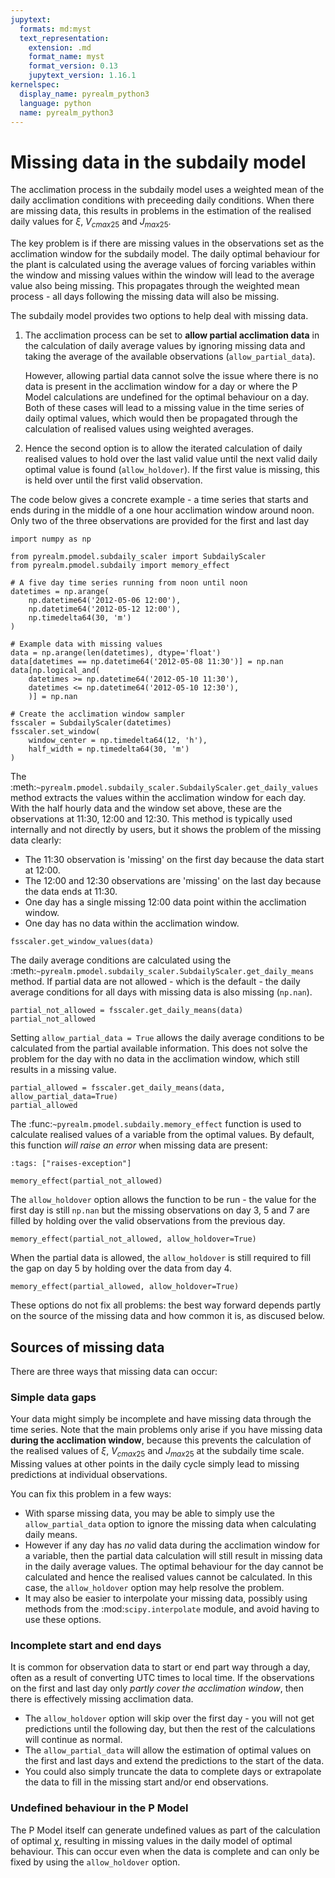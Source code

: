 ```yaml
---
jupytext:
  formats: md:myst
  text_representation:
    extension: .md
    format_name: myst
    format_version: 0.13
    jupytext_version: 1.16.1
kernelspec:
  display_name: pyrealm_python3
  language: python
  name: pyrealm_python3
---
```


# Missing data in the subdaily model

The acclimation process in the subdaily model uses a weighted mean of the daily
acclimation conditions with preceeding daily conditions. When there are missing data,
this results in problems in the estimation of the realised daily values for $\xi$,
$V_{cmax25}$ and $J_{max25}$.

The key problem is if there are missing values in the observations set as the
acclimation window for the subdaily model. The daily optimal behaviour for the plant is
calculated using the average values of forcing variables within the window and missing
values within the window will lead to the average value also being missing. This
propagates through the weighted mean process - all days following the missing data will
also be missing.

The subdaily model provides two options to help deal with missing data.

1. The acclimation process can be set to **allow partial acclimation data** in the
   calculation of daily average values by ignoring missing data and taking the average
   of the available observations (`allow_partial_data`).

   However, allowing partial data cannot solve the issue where there is no data is
   present in the acclimation window for a day or where the P Model calculations are
   undefined for the optimal behaviour on a day. Both of these cases will lead to a
   missing value in the time series of daily optimal values, which would then be
   propagated through the calculation of realised values using weighted averages.

1. Hence the second option is to allow the iterated calculation of daily realised values
   to hold over the last valid value until the next valid daily optimal value is found
   (`allow_holdover`). If the first value is missing, this is held over until the first
   valid observation.

The code below gives a concrete example - a time series that starts and ends during in
the middle of a one hour acclimation window around noon. Only two of the three
observations are provided for the first and last day

```{code-cell} ipython3
import numpy as np

from pyrealm.pmodel.subdaily_scaler import SubdailyScaler
from pyrealm.pmodel.subdaily import memory_effect

# A five day time series running from noon until noon
datetimes = np.arange(
    np.datetime64('2012-05-06 12:00'),
    np.datetime64('2012-05-12 12:00'),
    np.timedelta64(30, 'm')
)

# Example data with missing values
data = np.arange(len(datetimes), dtype='float')
data[datetimes == np.datetime64('2012-05-08 11:30')] = np.nan
data[np.logical_and(
    datetimes >= np.datetime64('2012-05-10 11:30'),
    datetimes <= np.datetime64('2012-05-10 12:30'),
    )] = np.nan

# Create the acclimation window sampler
fsscaler = SubdailyScaler(datetimes)
fsscaler.set_window(
    window_center = np.timedelta64(12, 'h'),
    half_width = np.timedelta64(30, 'm')
)
```

The :meth:`~pyrealm.pmodel.subdaily_scaler.SubdailyScaler.get_daily_values` method
extracts the values within the acclimation window for each day. With the half hourly
data and the window set above, these are the observations at 11:30, 12:00 and 12:30.
This method is typically used internally and not directly by users, but it shows the
problem of the missing data clearly:

* The 11:30 observation is 'missing' on the first day because the data start at 12:00.
* The 12:00 and 12:30 observations are 'missing' on the last day because the data ends
  at 11:30.
* One day has a single missing 12:00 data point within the acclimation window.
* One day has no data within the acclimation window.

```{code-cell} ipython3
fsscaler.get_window_values(data)
```

The daily average conditions are calculated using the
:meth:`~pyrealm.pmodel.subdaily_scaler.SubdailyScaler.get_daily_means` method. If
partial data are not allowed - which is the default - the daily average conditions for
all days with missing data is also missing (`np.nan`).

```{code-cell} ipython3
partial_not_allowed = fsscaler.get_daily_means(data)
partial_not_allowed
```

Setting `allow_partial_data = True` allows the daily average conditions to be calculated
from the partial available information. This does not solve the problem for the day with
no data in the acclimation window, which still results in a missing value.

```{code-cell} ipython3
partial_allowed = fsscaler.get_daily_means(data, allow_partial_data=True)
partial_allowed
```

The :func:`~pyrealm.pmodel.subdaily.memory_effect` function is used to calculate
realised values of a variable from the optimal values. By default, this function *will
raise an error* when missing data are present:

```{code-cell} ipython3
:tags: ["raises-exception"]

memory_effect(partial_not_allowed)
```

The `allow_holdover` option allows the function to be run - the value for the first day
is still `np.nan` but the missing observations on day 3, 5 and 7 are filled by holding
over the valid observations from the previous day.

```{code-cell} ipython3
memory_effect(partial_not_allowed, allow_holdover=True)
```

When the partial data is allowed, the `allow_holdover` is still required to fill the
gap on day 5 by holding over the data from day 4.

```{code-cell} ipython3
memory_effect(partial_allowed, allow_holdover=True)
```

These options do not fix all problems: the best way forward depends partly on the source
of the missing data and how common it is, as discused below.

## Sources of missing data

There are three ways that missing data can occur:

### Simple data gaps

Your data might simply be incomplete and have missing data through the time series. Note
that the main problems only arise if you have missing data **during the acclimation
window**, because this prevents the calculation of the realised values of $\xi$,
$V_{cmax25}$ and $J_{max25}$ at the subdaily time scale. Missing values at other points
in the daily cycle simply lead to missing predictions at individual observations.

You can fix this problem in a few ways:

* With sparse missing data, you may be able to simply use the `allow_partial_data`
  option to ignore the missing data when calculating daily means.
* However if any day has *no* valid data during the acclimation window for a variable,
  then the partial data calculation will still result in missing data in the daily
  average values. The optimal behaviour for the day cannot be calculated and hence
  the realised values cannot be calculated. In this case, the `allow_holdover` option
  may help resolve the problem.
* It may also be easier to interpolate your missing data, possibly using methods from
  the :mod:`scipy.interpolate` module, and avoid having to use these options.

### Incomplete start and end days

It is common for observation data to start or end part way through a day, often as a
result of converting UTC times to local time. If the observations on the first and last
day only *partly cover the acclimation window*, then there is effectively missing
acclimation data.

* The `allow_holdover` option will skip over the first day - you will not get
  predictions until the following day, but then the rest of the calculations will
  continue as normal.
* The `allow_partial_data` will allow the estimation of optimal values on the first and
  last days and extend the predictions to the start of the data.
* You could also simply truncate the data to complete days or extrapolate the data to
  fill in the missing start and/or end observations.

### Undefined behaviour in the P Model

The P Model itself can generate undefined values as part of the calculation of optimal
$\chi$, resulting in missing values in the daily model of optimal behaviour. This can
occur even when the data is complete and can only be fixed by using the `allow_holdover`
option.
